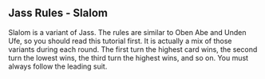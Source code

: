 ## Jass Rules - Slalom

Slalom is a variant of Jass. The rules are similar to Oben Abe and Unden Ufe, so you should read this tutorial first. 
It is actually a mix of those variants during each round. The first turn the highest card wins, the second turn the lowest wins, the third turn the highest wins, and so on. You must always follow the leading suit.
